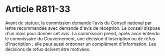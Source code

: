 # Article R811-33

Avant de statuer, la commission demande l'avis du Conseil national par lettre recommandée avec demande d'avis de réception. Le conseil dispose d'un mois pour donner cet avis.   La commission prend, après avoir entendu le commissaire du Gouvernement, une décision d'inscription ou de refus d'inscription ; elle peut aussi ordonner un complément d'information. Les décisions de refus doivent être motivées.